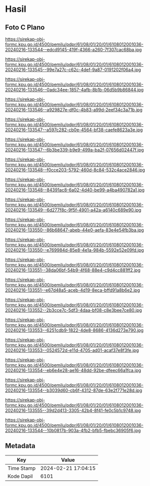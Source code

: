 # Hasil

## Foto C Plano

https://sirekap-obj-formc.kpu.go.id/4500/pemilu/pdpr/61/08/01/20/01/6108012001036-20240216-133544--edcd9145-419f-4366-a260-7f307cac68ba.jpg

https://sirekap-obj-formc.kpu.go.id/4500/pemilu/pdpr/61/08/01/20/01/6108012001036-20240216-133545--99e7a27c-c62c-4def-9a87-0191202f06a4.jpg

https://sirekap-obj-formc.kpu.go.id/4500/pemilu/pdpr/61/08/01/20/01/6108012001036-20240216-133546--0adc34ee-1857-4afb-8b1b-06d5b9b86844.jpg

https://sirekap-obj-formc.kpu.go.id/4500/pemilu/pdpr/61/08/01/20/01/6108012001036-20240216-133546--a929827e-df0c-4b83-a99d-2eef34c3a71b.jpg

https://sirekap-obj-formc.kpu.go.id/4500/pemilu/pdpr/61/08/01/20/01/6108012001036-20240216-133547--a597c282-cb0e-4564-bf38-caefe8623a3e.jpg

https://sirekap-obj-formc.kpu.go.id/4500/pemilu/pdpr/61/08/01/20/01/6108012001036-20240216-133547--6b3be339-b9e9-499a-ba2f-07656d02447f.jpg

https://sirekap-obj-formc.kpu.go.id/4500/pemilu/pdpr/61/08/01/20/01/6108012001036-20240216-133548--f0cce203-5792-460d-8c84-532c4ace2846.jpg

https://sirekap-obj-formc.kpu.go.id/4500/pemilu/pdpr/61/08/01/20/01/6108012001036-20240216-133548--84391ac8-6a02-4d40-be99-a4ba490782a1.jpg

https://sirekap-obj-formc.kpu.go.id/4500/pemilu/pdpr/61/08/01/20/01/6108012001036-20240216-133549--6d277f8c-9f5f-4901-a42a-a6140c689e90.jpg

https://sirekap-obj-formc.kpu.go.id/4500/pemilu/pdpr/61/08/01/20/01/6108012001036-20240216-133550--86b68647-abeb-44e0-aefa-83e4e54fb3ba.jpg

https://sirekap-obj-formc.kpu.go.id/4500/pemilu/pdpr/61/08/01/20/01/6108012001036-20240216-133550--e769984d-85e8-4e1a-984b-5592e52e09fd.jpg

https://sirekap-obj-formc.kpu.go.id/4500/pemilu/pdpr/61/08/01/20/01/6108012001036-20240216-133551--38da06bf-54b9-4f68-88e4-c9d4cc881ff2.jpg

https://sirekap-obj-formc.kpu.go.id/4500/pemilu/pdpr/61/08/01/20/01/6108012001036-20240216-133551--e67d48a5-aceb-4d19-8eca-bffd91a8b6e2.jpg

https://sirekap-obj-formc.kpu.go.id/4500/pemilu/pdpr/61/08/01/20/01/6108012001036-20240216-133552--2b3cce7c-5df3-4daa-bf08-c8e3bee7ce80.jpg

https://sirekap-obj-formc.kpu.go.id/4500/pemilu/pdpr/61/08/01/20/01/6108012001036-20240216-133553--6251cdb9-1822-4de8-8686-4136d273e790.jpg

https://sirekap-obj-formc.kpu.go.id/4500/pemilu/pdpr/61/08/01/20/01/6108012001036-20240216-133553--0524572d-e11d-4705-ad01-acaf37e8f3fe.jpg

https://sirekap-obj-formc.kpu.go.id/4500/pemilu/pdpr/61/08/01/20/01/6108012001036-20240216-133554--eb6e4e28-ae16-48dd-92be-dfeec66a1fca.jpg

https://sirekap-obj-formc.kpu.go.id/4500/pemilu/pdpr/61/08/01/20/01/6108012001036-20240216-133554--b3039d60-cb6f-4312-87de-63e2f771e28d.jpg

https://sirekap-obj-formc.kpu.go.id/4500/pemilu/pdpr/61/08/01/20/01/6108012001036-20240216-133555--39d2d413-3305-42b4-8f41-fe0c5b1c9748.jpg

https://sirekap-obj-formc.kpu.go.id/4500/pemilu/pdpr/61/08/01/20/01/6108012001036-20240216-133544--10b0817b-903a-4fb2-bfb5-fbebc36905f6.jpg


## Metadata

| Key        | Value               |
| ---------- | ------------------- |
| Time Stamp | 2024-02-21 17:04:15 |
| Kode Dapil | 6101                |



